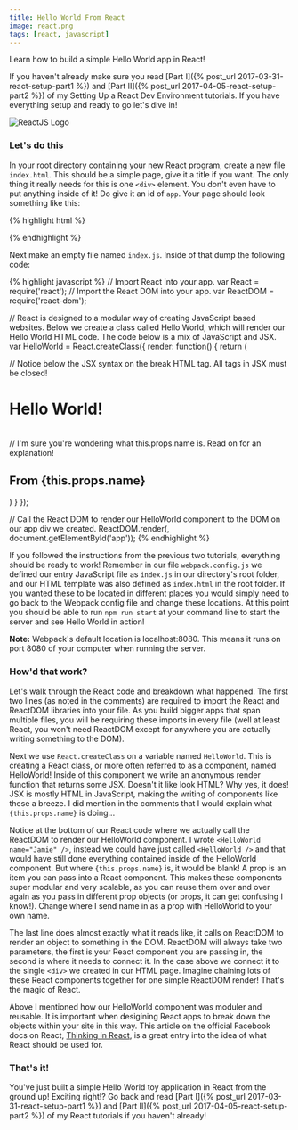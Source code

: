 ```yaml
---
title: Hello World From React
image: react.png
tags: [react, javascript]
---
```


Learn how to build a simple Hello World app in React!

If you haven't already make sure you read [Part I]({% post_url 2017-03-31-react-setup-part1 %}) and [Part II]({% post_url 2017-04-05-react-setup-part2 %}) of my Setting Up a React Dev Environment tutorials. If you have everything setup and ready to go let's dive in!

<div class="img-container"><img src="{{ "/assets/preview_images/reactjshw.jpg" | relative_url }}" alt="ReactJS Logo" class="article-image"></div>

### Let's do this

In your root directory containing your new React program, create a new file `index.html`. This should be a simple page, give it a title if you want. The only thing it really needs for this is one `<div>` element. You don't even have to put anything inside of it! Do give it an id of `app`. Your page should look something like this:

{% highlight html %}
<!DOCTYPE html>
<html lang="en">
<head>
  <title>Hello World from React!</title>
</head>
<body>
  <!-- Our empty div! React will work it's magic here. -->
  <div id="app"></div>

</body>
</html>
{% endhighlight %}

Next make an empty file named `index.js`. Inside of that dump the following code:

{% highlight javascript %}
// Import React into your app.
var React = require('react');
// Import the React DOM into your app.
var ReactDOM = require('react-dom');

// React is designed to a modular way of creating JavaScript based websites. Below we create a class called Hello World, which will render our Hello World HTML code. The code below is a mix of JavaScript and JSX.
var HelloWorld = React.createClass({
  render: function() {
    return (
      <div>
        // Notice below the JSX syntax on the break HTML tag. All tags in JSX must be closed!
        <h1>Hello World!</h1><br />
        // I'm sure you're wondering what this.props.name is. Read on for an explanation!
        <h2>From {this.props.name}</h2>
      </div>
    )
  }
});

// Call the React DOM to render our HelloWorld component to the DOM on our app div we created.
ReactDOM.render(<HelloWorld name="Jamie" />, document.getElementById('app'));
{% endhighlight %}

If you followed the instructions from the previous two tutorials, everything should be ready to work! Remember in our file `webpack.config.js` we defined our entry JavaScript file as `index.js` in our directory's root folder, and our HTML template was also defined as `index.html` in the root folder. If you wanted these to be located in different places you would simply need to go back to the Webpack config file and change these locations. At this point you should be able to run `npm run start` at your command line to start the server and see Hello World in action!

<div class="note_box"><strong>Note:</strong> Webpack's default location is localhost:8080. This means it runs on port 8080 of your computer when running the server.</div>

### How'd that work?

Let's walk through the React code and breakdown what happened. The first two lines (as noted in the comments) are required to import the React and ReactDOM libraries into your file. As you build bigger apps that span multiple files, you will be requiring these imports in every file (well at least React, you won't need ReactDOM except for anywhere you are actually writing something to the DOM). 

Next we use `React.createClass` on a variable named `HelloWorld`. This is creating a React class, or more often referred to as a component, named HelloWorld! Inside of this component we write an anonymous render function that returns some JSX. Doesn't it like look HTML? Why yes, it does! JSX is mostly HTML in JavaScript, making the writing of components like these a breeze. I did mention in the comments that I would explain what `{this.props.name}` is doing...

Notice at the bottom of our React code where we actually call the ReactDOM to render our HelloWorld component. I wrote `<HelloWorld name="Jamie" />`, instead we could have just called `<HelloWorld />` and that would have still done everything contained inside of the HelloWorld component. But where `{this.props.name}` is, it would be blank! A prop is an item you can pass into a React component. This makes these components super modular and very scalable, as you can reuse them over and over again as you pass in different prop objects (or props, it can get confusing I know!). Change where I send name in as a prop with HelloWorld to your own name.

The last line does almost exactly what it reads like, it calls on ReactDOM to render an object to something in the DOM. ReactDOM will always take two parameters, the first is your React component you are passing in, the second is where it needs to connect it. In the case above we connect it to the single `<div>` we created in our HTML page. Imagine chaining lots of these React components together for one simple ReactDOM render! That's the magic of React.

Above I mentioned how our HelloWorld component was moduler and reusable. It is important when desigining React apps to break down the objects within your site in this way. This article on the official Facebook docs on React, <a href="https://facebook.github.io/react/docs/thinking-in-react.html" target="_blank">Thinking in React</a>, is a great entry into the idea of what React should be used for.

### That's it!

You've just built a simple Hello World toy application in React from the ground up! Exciting right!? Go back and read [Part I]({% post_url 2017-03-31-react-setup-part1 %}) and [Part II]({% post_url 2017-04-05-react-setup-part2 %}) of my React tutorials if you haven't already!